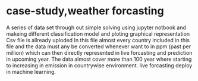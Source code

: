 # case-study,weather forcasting 
A series of data set through out simple solving using jupyter notbook and makeing different classification model and ploting graphical representation
Csv file is allready uploded
In this file almost every country included in this file and the data must any be converted whenever want to in ppm (past per million) which can then directly 
represented in live forcasting and prediction in upcoming year.
The data almost cover more than 100 year where starting to increasing in emission in countrywise environment.
live forcasting deploy in machine learning.
